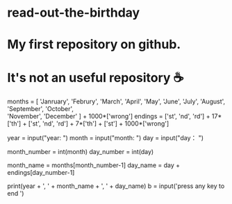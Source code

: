 # read-out-the-birthday
# My first repository on github.
# It's not an useful repository :coffee:

months = [
	'Janruary', 
	'Februry', 
	'March', 
	'April', 
	'May', 
	'June', 
	'July', 
	'August', 
	'September', 
	'October',  
	'November', 
	'December' 
	] + 1000*['wrong']
endings = ['st', 'nd', 'rd'] + 17*['th'] + ['st', 'nd', 'rd'] + 7*['th'] + ['st'] + 1000*['wrong']

year = input("year: ")
month = input("month: ")
day = input("day： ")

month_number = int(month)
day_number = int(day)

month_name = months[month_number-1]
day_name = day + endings[day_number-1]

print(year + ', ' + month_name + ', ' + day_name)
b = input('press any key to end ')
